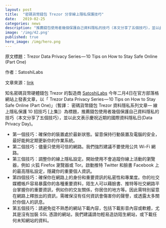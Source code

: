 ```yaml
---
layout: post
title:  "密碼貨幣錢包 Trezor 分享線上隱私保護技巧"
date:   2019-02-25
categories: news
description: "推薦錢包使用者幾個保護自己資料隱私的技巧（本文分享了五個技巧），並以此文表示慶祝近期的國際資料隱私日(Data Privacy Day)"
image: '/img/42.png'
published: true
hero_image: /img/hero.png
---
```


原文標題：Trezor Data Privacy Series — 10 Tips on How to Stay Safe Online (Part One)

作者：SatoshiLabs

文章來源：[link](https://blog.trezor.io/trezor-data-privacy-series-10-tips-on-how-to-stay-safe-online-part-one-dbe9a94be36e)

知名密碼貨幣硬體錢包 Trezor 的製造商 [SatoshiLabs](https://blog.trezor.io/@satoshilabs) 今年二月4日在官方部落格網站上發表文章，以「 Trezor Data Privacy Series — 10 Tips on How to Stay Safe Online (Part One)」（暫譯： 密碼貨幣錢包 Trezor 資料隱私系列文章–– 線上隱私保護 10 招技巧 [上集]）為標題，推薦錢包使用者幾個保護自己資料隱私的技巧（本文分享了五個技巧），並以此文表示慶祝近期的國際資料隱私日(Data Privacy Day)。

* 第一個技巧：確保你的裝置處於最新狀態。留意保持行動裝置及電腦的安全，最好能夠定期更新你的作業系統。
* 第二個技巧：儘量只使用可信的網路。我們強烈建議不要使用公共 Wi-Fi 網路。
* 第三個技巧：調整你的線上隱私設定。開始使用不會追蹤你線上活動的瀏覽器，例如 火狐 Firefox 瀏覽器或 Tor。啟動推特 Twitter 和臉書 Facebook 上的最高隱私設定，隱藏你的重要個人資訊。
* 第四個技巧：確保你在網路上的身份和重要資訊的私密性和專業度。你的社交媒體帳戶容易暴露你的各種重要資料，陌生人可以藉臉書、推特等社交網路平台掌握你的重要資訊，例如你的交友關係，你居住的地方等。因此需特別留意在網路上釋放出的資訊，需確保沒有任何資訊會傷害你的聲譽，或透露太多關於你個人的訊息。
* 第五個技巧：請避免從不熟悉的網站下載內容，包括下載影音內容或軟體，尤其是沒有加裝 SSL 憑證的網站，我們建議請勿輕易造訪陌生網站，或下載任何未知網站的資料。 